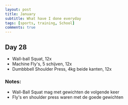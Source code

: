 ```yaml
---
layout: post
title: January
subtitle: What have I done everyday
tags: [sports, training, School]
comments: true
---
```


## Day 28
* Wall-ball Squat, 12x
* Machine Fly's, 5 schijven, 12x
* Dumbbbell Shoulder Press, 4kg beide kanten, 12x  

### Notes:
* Wall-Ball Squat mag met gewichten de volgende keer  
* Fly's en shoulder press waren met de goede gewichten
